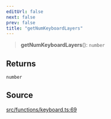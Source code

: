 ```yaml
---
editUrl: false
next: false
prev: false
title: "getNumKeyboardLayers"
---
```


> **getNumKeyboardLayers**(): `number`

## Returns

`number`

## Source

[src/functions/keyboard.ts:69](https://github.com/relishinc/dill-pixel/blob/c79d8e8552aaa0f13a29535c819ae67d025b4669/src/functions/keyboard.ts#L69)
